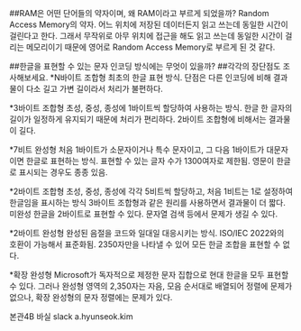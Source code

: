 ﻿##RAM은 어떤 단어들의 약자이며, 왜 RAM이라고 부르게 되었을까?
Random Access Memory의 약자.
어느 위치에 저장된 데이터든지 읽고 쓰는데 동일한 시간이 걸린다고 한다.
그래서 무작위로 아무 위치에 접근을 해도 읽고 쓰는데 동일한 시간이 걸리는 메모리이기 때문에
영어로 Random Access Memory로 부르게 된 것 같다.


##한글을 표현할 수 있는 문자 인코딩 방식에는 무엇이 있을까?
##각각의 장단점도 조사해보세요.
*N바이트 조합형
최초의 한글 표현 방식.
단점은 다른 인코딩에 비해 결과물이 다소 길고 가변 길이라서 처리가 불편하다.

*3바이트 조합형
초성, 중성, 종성에 1바이트씩 할당하여 사용하는 방식.
한글 한 글자의 길이가 일정하게 유지되기 때문에 처리가 편리하다.
2바이트 조합형에 비해서는 결과물이 길다.

*7비트 완성형
처음 1바이트가 소문자이거나 특수 문자이고, 그 다음 1바이트가 대문자이면 한글로 표현하는 방식.
표현할 수 있는 글자 수가 1300여자로 제한됨.
영문이 한글로 표시되는 경우도 종종 있음.

*2바이트 조합형
초성, 중성, 종성에 각각 5비트씩 할당하고, 처음 1비트는 1로 설정하여 한글임을 표시하는 방식
3바이트 조합형과 같은 원리를 사용하면서 결과물이 더 짧다.
미완성 한글을 2바이트로 표현할 수 있다.
문자열 검색 등에서 문제가 생길 수 있다.

*2바이트 완성형
완성된 음절을 코드와 일대일 대응시키는 방식.
ISO/IEC 2022와의 호환이 가능해서 표준화됨.
2350자만을 나타낼 수 있어 모든 한글 조합을 표현할 수 없다.

*확장 완성형
Microsoft가 독자적으로 제정한 문자 집합으로 현대 한글을 모두 표현할 수 있다.
그러나 완성형 영역의 2,350자는 자음, 모음 순서대로 배열되어 정렬에 문제가 없으나, 확장 완성형의 문자 정렬에는 문제가 있다.




본관4B 바실
slack a.hyunseok.kim
